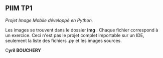 ## PIIM TP1

_Projet Image Mobile développé en Python._

Les images se trouvent dans le dossier **img** .
Chaque fichier correspond à un exercice.
Ceci n'est pas le projet complet importable sur un IDE,
seulement la liste des fichiers _.py_ et les images sources.

C**yril BOUCHERY**